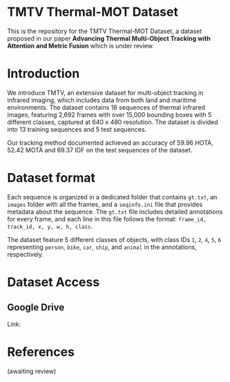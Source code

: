 # TMTV Thermal-MOT Dataset
This is the repository for the TMTV Thermal-MOT Dataset, a dataset proposed in our paper **Advancing Thermal Multi-Object Tracking with Attention and Metric Fusion** which is under review.

# Introduction

We introduce TMTV, an extensive dataset for multi-object tracking in infrared imaging, which includes data from both land and maritime environments. The dataset contains 18 sequences of thermal infrared images, featuring 2,692 frames with over 15,000 bounding boxes with 5 different classes, captured at 640 x 480 resolution. The dataset is divided into 13 training sequences and 5 test sequences.

Our tracking method documented achieved an accuracy of 59.96 HOTA, 52.42 MOTA and 69.37 IDF on the test sequences of the dataset.

# Dataset format

Each sequence is organized in a dedicated folder that contains `gt.txt`, an `images` folder with all the frames, and a `seqinfo.ini` file that provides metadata about the sequence. The `gt.txt` file includes detailed annotations for every frame, and each line in this file follows the format: `frame_id, track_id, x, y, w, h, class`.

The dataset feature 5 different classes of objects, with class IDs `1`, `2`, `4`, `5`, `6` representing `person`, `bike`, `car`, `ship`, and `animal` in the annotations, respectively.

# Dataset Access

## Google Drive
Link:

# References

(awaiting review)
